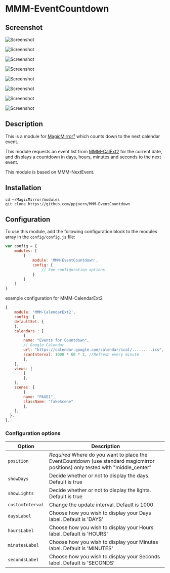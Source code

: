 # MMM-EventCountdown

## Screenshot
![Screenshot](https://github.com/ppjoern/MMM-EventCountdown/screenshots/Screenshot_start_5r_green.png)

![Screenshot](https://github.com/ppjoern/MMM-EventCountdown/screenshots/Screenshot_start_r5_yellow.png)

![Screenshot](https://github.com/ppjoern/MMM-EventCountdown/blob/master/screenshots/Screenshot_start_r5_orange.png)

![Screenshot](https://github.com/ppjoern/MMM-EventCountdown/blob/master/screenshots/Screenshot_start_r4_red.png)

![Screenshot](https://github.com/ppjoern/MMM-EventCountdown/blob/master/screenshots/Screenshot_start_r3_red.png)

![Screenshot](https://github.com/ppjoern/MMM-EventCountdown/blob/master/screenshots/Screenshot_start_r2_red.png)

![Screenshot](https://github.com/ppjoern/MMM-EventCountdown/blob/master/screenshots/Screenshot_start_r1_red.png)

![Screenshot](https://github.com/ppjoern/MMM-EventCountdown/blob/master/screenshots/Screenshot_running_g5.png)

## Description

This is a module for [MagicMirror²](https://github.com/MichMich/MagicMirror/) which counts down to the next calendar event. 

This module requests an event list from [MMM-CalExt2](https://github.com/MMM-CalendarExt2/MMM-CalendarExt2) for the current date, and displays a countdown in days, hours, minutes and seconds to the next event.

This module is based on MMM-NextEvent.

## Installation

```
cd ~/MagicMirror/modules
git clone https://github.com/ppjoern/MMM-EventCountdown
```

## Configuration

To use this module, add the following configuration block to the modules array in the `config/config.js` file:

```js
var config = {
    modules: [
        {
            module: 'MMM-EventCountdown',
            config: {
                // See configuration options
            }
        }
    ]
}
```

example configuration for MMM-CalendarExt2
```js
{
    module: 'MMM-CalendarExt2',
    config: {
    defaultSet: {
    },
    calendars : [
        {
        name: "Events for Countdown",
        // Google Calendar
        url: "https://calendar.google.com/calendar/ical/.........ics",
        scanInterval: 1000 * 60 * 1, //Refresh every minute
        },
    ],
    views: [
        {
        },
    ],
    scenes: [
        {
        name: "PAGE1",
        className: "fakeScene"
        },
    ],
  },
},
```

### Configuration options

| Option           | Description                                                                                                           |
| ---------------- | --------------------------------------------------------------------------------------------------------------------- |
| `position`       | *Required* Where do you want to place the EventCountdown (use standard magicmirror positions) only tested with "middle_center"|
| `showDays`        | Decide whether or not to display the days. Default is true|
| `showLights`      | Decide whether or not to display the lights. Default is true|
| `customInterval`  | Change the update interval. Default is 1000 |
| `daysLabel`       | Choose how you wish to display your Days label. Default is 'DAYS'|
| `hoursLabel`      | Choose how you wish to display your Hours label. Default is 'HOURS'|
| `minutesLabel`    | Choose how you wish to display your Minutes label. Default is 'MINUTES'|
| `secondsLabel`    | Choose how you wish to display your Seconds label. Default is 'SECONDS'|
